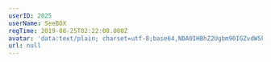 ```yaml
---
userID: 2025
userName: SeeBOX
regTime: 2019-08-25T02:22:00.000Z
avatar: 'data:text/plain; charset=utf-8;base64,NDA0IHBhZ2Ugbm90IGZvdW5kCg=='
url: null
---
```



